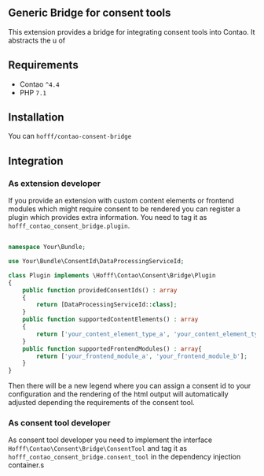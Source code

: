 Generic Bridge for consent tools
--------------------------------

This extension provides a bridge for integrating consent tools into Contao. It abstracts the u of 


Requirements
------------

 - Contao `^4.4`
 - PHP `7.1`


Installation
------------

You can `hofff/contao-consent-bridge`

Integration
------------

### As extension developer

If you provide an extension with custom content elements or frontend modules which might require consent to be rendered
you can register a plugin which provides extra information. You need to tag it as `hofff_contao_consent_bridge.plugin`.

```php

namespace Your\Bundle;

use Your\Bundle\ConsentId\DataProcessingServiceId;

class Plugin implements \Hofff\Contao\Consent\Bridge\Plugin
{
    public function providedConsentIds() : array
    {
        return [DataProcessingServiceId::class];
    }
    public function supportedContentElements() : array
    {
        return ['your_content_element_type_a', 'your_content_element_type_b'];
    }
    public function supportedFrontendModules() : array{
        return ['your_frontend_module_a', 'your_frontend_module_b'];
    }
}
```

Then there will be a new legend where you can assign a consent id to your configuration and the rendering of the 
html output will automatically adjusted depending the requirements of the consent tool.

### As consent tool developer

As consent tool developer you need to implement the interface `Hofff\Contao\Consent\Bridge\ConsentTool` and tag it 
as `hofff_contao_consent_bridge.consent_tool` in the dependency injection container.s
